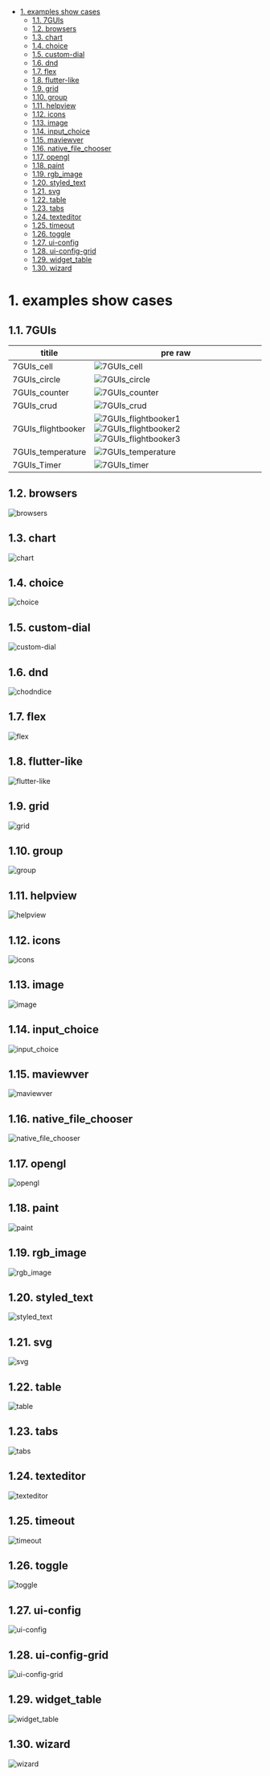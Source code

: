 
<!-- TOC -->

- [1. examples show cases](#1-examples-show-cases)
  - [1.1. 7GUIs](#11-7guis)
  - [1.2. browsers](#12-browsers)
  - [1.3. chart](#13-chart)
  - [1.4. choice](#14-choice)
  - [1.5. custom-dial](#15-custom-dial)
  - [1.6. dnd](#16-dnd)
  - [1.7. flex](#17-flex)
  - [1.8. flutter-like](#18-flutter-like)
  - [1.9. grid](#19-grid)
  - [1.10. group](#110-group)
  - [1.11. helpview](#111-helpview)
  - [1.12. icons](#112-icons)
  - [1.13. image](#113-image)
  - [1.14. input\_choice](#114-input_choice)
  - [1.15. maviewver](#115-maviewver)
  - [1.16. native\_file\_chooser](#116-native_file_chooser)
  - [1.17. opengl](#117-opengl)
  - [1.18. paint](#118-paint)
  - [1.19. rgb\_image](#119-rgb_image)
  - [1.20. styled\_text](#120-styled_text)
  - [1.21. svg](#121-svg)
  - [1.22. table](#122-table)
  - [1.23. tabs](#123-tabs)
  - [1.24. texteditor](#124-texteditor)
  - [1.25. timeout](#125-timeout)
  - [1.26. toggle](#126-toggle)
  - [1.27. ui-config](#127-ui-config)
  - [1.28. ui-config-grid](#128-ui-config-grid)
  - [1.29. widget\_table](#129-widget_table)
  - [1.30. wizard](#130-wizard)

<!-- /TOC -->

# 1. examples show cases

## 1.1. 7GUIs
titile     | pre raw|
|--------|-----|
|7GUIs_cell|![7GUIs_cell](./examples/7Guis/cells/screenshot.png)|
|7GUIs_circle|![7GUIs_circle](./examples/7Guis/circle/screenshot.png)|
|7GUIs_counter|![7GUIs_counter](./examples/7Guis/counter/screenshot.png)|
|7GUIs_crud|![7GUIs_crud](./examples/7Guis/crud/screenshot.png)|
|7GUIs_flightbooker|![7GUIs_flightbooker1](./examples/7Guis/flightbooker/screenshot1.png) ![7GUIs_flightbooker2](./examples/7Guis/flightbooker/screenshot2.png) ![7GUIs_flightbooker3](./examples/7Guis/flightbooker/screenshot3.png)|
|7GUIs_temperature|![7GUIs_temperature](./examples/7Guis/temperature/screenshot.png)|
|7GUIs_Timer|![7GUIs_timer](./examples/7Guis/timer/screenshot.png)|

## 1.2. browsers
![browsers](./examples/browsers_examples/screenshot.png)

## 1.3. chart
![chart](./examples/chart/screenshot.png)

## 1.4. choice
![choice](./examples/choice/screenshot.png)

## 1.5. custom-dial
![custom-dial](./examples/custom-dial/screenshot.png)

## 1.6. dnd
![chodndice](./examples/dnd/screenshot.png)

## 1.7. flex
![flex](./examples/flex/screenshot.png)

## 1.8. flutter-like
![flutter-like](./examples/flutter-like/screenshot.png)

## 1.9. grid
![grid](./examples/grid/screenshot.png)

## 1.10. group
![group](./examples/group/screenshot.png)

## 1.11. helpview
![helpview](./examples/helpview/screenshot.png)

## 1.12. icons
![icons](./examples/icons/screenshot.png)

## 1.13. image
![image](./examples/image/screenshot.png)

## 1.14. input_choice
![input_choice](./examples/input_choice/screenshot.png)

## 1.15. maviewver
![maviewver](./examples/maviewver/screenshot.png)

## 1.16. native_file_chooser
![native_file_chooser](./examples/native_file_chooser/screenshot.png)

## 1.17. opengl
![opengl](./examples/opengl/screenshot.png)

## 1.18. paint
![paint](./examples/paint/screenshot.png)

## 1.19. rgb_image
![rgb_image](./examples/rgb_image/screenshot.png)

## 1.20. styled_text
![styled_text](./examples/styled_text/screenshot.png)

## 1.21. svg
![svg](./examples/svg/screenshot.png)

## 1.22. table
![table](./examples/table/screenshot.png)

## 1.23. tabs
![tabs](./examples/tabs/screenshot.png)

## 1.24. texteditor
![texteditor](./examples/texteditor/screenshot.png)

## 1.25. timeout
![timeout](./examples/timeout/screenshot.png)

## 1.26. toggle
![toggle](./examples/toggle/screenshot.png)

## 1.27. ui-config
![ui-config](./examples/ui-config/screenshot.png)

## 1.28. ui-config-grid
![ui-config-grid](./examples/ui-config-grid/screenshot.png)

## 1.29. widget_table
![widget_table](./examples/widget_table/screenshot.png)

## 1.30. wizard
![wizard](./examples/wizard/screenshot.png)

